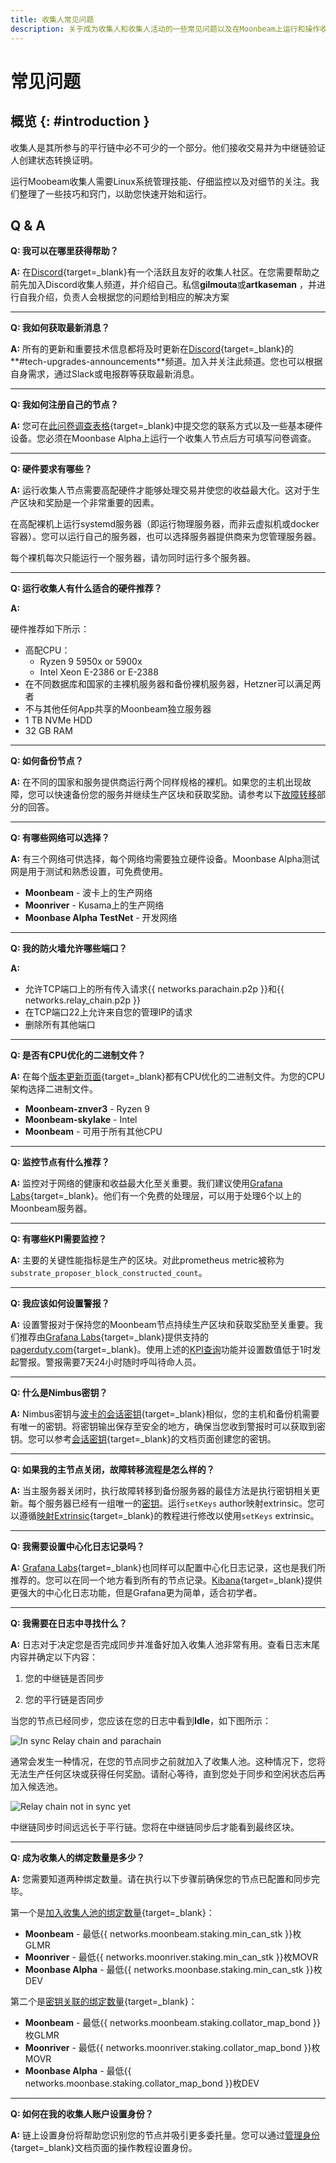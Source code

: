 ```yaml
---
title: 收集人常见问题
description: 关于成为收集人和收集人活动的一些常见问题以及在Moonbeam上运行和操作收集人节点时的注意事项
---
```


# 常见问题

## 概览 {: #introduction }

收集人是其所参与的平行链中必不可少的一个部分。他们接收交易并为中继链验证人创建状态转换证明。

运行Moobeam收集人需要Linux系统管理技能、仔细监控以及对细节的关注。我们整理了一些技巧和窍门，以助您快速开始和运行。

## Q & A

**Q: 我可以在哪里获得帮助？**

**A:** 在[Discord](https://discord.gg/RyVefR79FA){target=\_blank}有一个活跃且友好的收集人社区。在您需要帮助之前先加入Discord收集人频道，并介绍自己。私信**gilmouta**或**artkaseman** ，并进行自我介绍，负责人会根据您的问题给到相应的解决方案

***

**Q: 我如何获取最新消息？**

**A:** 所有的更新和重要技术信息都将及时更新在[Discord](https://discord.gg/PhfEbKYqak){target=\_blank}的**#tech-upgrades-announcements**频道。加入并关注此频道。您也可以根据自身需求，通过Slack或电报群等获取最新消息。

***

**Q: 我如何注册自己的节点？**

**A:** 您可在[此问卷调查表格](https://docs.google.com/forms/d/e/1FAIpQLSfjmcXdiOXWtquYlBhdgXBunCKWHadaQCgPuBtzih1fd0W3aA/viewform){target=\_blank}中提交您的联系方式以及一些基本硬件设备。您必须在Moonbase Alpha上运行一个收集人节点后方可填写问卷调查。

***

**Q: 硬件要求有哪些？**

**A:** 运行收集人节点需要高配硬件才能够处理交易并使您的收益最大化。这对于生产区块和奖励是一个非常重要的因素。

在高配裸机上运行systemd服务器（即运行物理服务器，而非云虚拟机或docker容器）。您可以运行自己的服务器，也可以选择服务器提供商来为您管理服务器。

每个裸机每次只能运行一个服务器，请勿同时运行多个服务器。

***

**Q: 运行收集人有什么适合的硬件推荐？**

**A:**

硬件推荐如下所示：

- 高配CPU：
  - Ryzen 9 5950x or 5900x
  - Intel Xeon E-2386 or E-2388
- 在不同数据库和国家的主裸机服务器和备份裸机服务器，Hetzner可以满足两者
- 不与其他任何App共享的Moonbeam独立服务器
- 1 TB NVMe HDD
- 32 GB RAM

***

**Q: 如何备份节点？**

**A:** 在不同的国家和服务提供商运行两个同样规格的裸机。如果您的主机出现故障，您可以快速备份您的服务并继续生产区块和获取奖励。请参考以下[故障转移](#:~:text=如果我的主节点关闭，故障转移流程是怎么样的)部分的回答。

***

**Q: 有哪些网络可以选择？**

**A:** 有三个网络可供选择，每个网络均需要独立硬件设备。Moonbase Alpha测试网是用于测试和熟悉设置，可免费使用。

- **Moonbeam** - 波卡上的生产网络
- **Moonriver** - Kusama上的生产网络
- **Moonbase Alpha TestNet** - 开发网络

***

**Q: 我的防火墙允许哪些端口？**

**A:**

- 允许TCP端口上的所有传入请求{{ networks.parachain.p2p }}和{{ networks.relay_chain.p2p }}
- 在TCP端口22上允许来自您的管理IP的请求
- 删除所有其他端口

***

**Q: 是否有CPU优化的二进制文件？**

**A:** 在每个[版本更新页面](https://github.com/moonbeam-foundation/moonbeam/releases){target=\_blank}都有CPU优化的二进制文件。为您的CPU架构选择二进制文件。

- **Moonbeam-znver3** - Ryzen 9
- **Moonbeam-skylake** - Intel
- **Moonbeam** - 可用于所有其他CPU

***

**Q: 监控节点有什么推荐？**

**A:** 监控对于网络的健康和收益最大化至关重要。我们建议使用[Grafana Labs](https://grafana.com){target=\_blank}。他们有一个免费的处理层，可以用于处理6个以上的Moonbeam服务器。

***

**Q: 有哪些KPI需要监控？**

**A:** 主要的关键性能指标是生产的区块。对此prometheus metric被称为`substrate_proposer_block_constructed_count`。

***

**Q: 我应该如何设置警报？**

**A:** 设置警报对于保持您的Moonbeam节点持续生产区块和获取奖励至关重要。我们推荐由[Grafana Labs](https://grafana.com){target=\_blank}提供支持的[pagerduty.com](https://www.pagerduty.com/){target=\_blank}。使用上述的[KPI查询](#:~:text=substrate_proposer_block_constructed_count)功能并设置数值低于1时发起警报。警报需要7天24小时随时呼叫待命人员。

***

**Q: 什么是Nimbus密钥？**

**A:** Nimbus密钥与[波卡的会话密钥](https://wiki.polkadot.network/docs/learn-keys#session-keys){target=\_blank}相似，您的主机和备份机需要有唯一的密钥。将密钥输出保存至安全的地方，确保当您收到警报时可以获取到密钥。您可以参考[会话密钥](/node-operators/networks/collators/account-management/#session-keys){target=\_blank}的文档页面创建您的密钥。

***

**Q: 如果我的主节点关闭，故障转移流程是怎么样的？**

**A:** 当主服务器关闭时，执行故障转移到备份服务器的最佳方法是执行密钥相关更新。每个服务器已经有一组唯一的[密钥](#:~:text=什么是Nimbus密钥)。运行`setKeys` author映射extrinsic。您可以遵循[映射Extrinsic](/node-operators/networks/collators/account-management/#mapping-extrinsic){target=\_blank}的教程进行修改以使用`setKeys` extrinsic。

***

**Q: 我需要设置中心化日志记录吗？**

**A:** [Grafana Labs](https://grafana.com){target=\_blank}也同样可以配置中心化日志记录，这也是我们所推荐的。您可以在同一个地方看到所有的节点记录。[Kibana](https://www.elastic.co/kibana/){target=\_blank}提供更强大的中心化日志功能，但是Grafana更为简单，适合初学者。

***

**Q: 我需要在日志中寻找什么？**

**A:** 日志对于决定您是否完成同步并准备好加入收集人池非常有用。查看日志末尾内容并确定以下内容：

1. 您的中继链是否同步

2. 您的平行链是否同步

当您的节点已经同步，您应该在您的日志中看到**Idle**，如下图所示：

![In sync Relay chain and parachain](/images/node-operators/networks/collators/account-management/account-1.png)

通常会发生一种情况，在您的节点同步之前就加入了收集人池。这种情况下，您将无法生产任何区块或获得任何奖励。请耐心等待，直到您处于同步和空闲状态后再加入候选池。

![Relay chain not in sync yet](/images/node-operators/networks/run-a-node/docker/full-node-docker-2.png)

中继链同步时间远远长于平行链。您将在中继链同步后才能看到最终区块。

***

**Q: 成为收集人的绑定数量是多少？**

**A:** 您需要知道两种绑定数量。请在执行以下步骤前确保您的节点已配置和同步完毕。

第一个是[加入收集人池的绑定数量](/node-operators/networks/collators/activities/#become-a-candidate){target=\_blank}：

- **Moonbeam** - 最低{{ networks.moonbeam.staking.min_can_stk }}枚GLMR
- **Moonriver** - 最低{{ networks.moonriver.staking.min_can_stk }}枚MOVR
- **Moonbase Alpha** - 最低{{ networks.moonbase.staking.min_can_stk }}枚DEV

第二个是[密钥关联的绑定数量](/node-operators/networks/collators/account-management/#mapping-bonds){target=\_blank}：

- **Moonbeam** - 最低{{ networks.moonbeam.staking.collator_map_bond }}枚GLMR
- **Moonriver** - 最低{{ networks.moonriver.staking.collator_map_bond }}枚MOVR
- **Moonbase Alpha** - 最低{{ networks.moonbase.staking.collator_map_bond }}枚DEV

***

**Q: 如何在我的收集人账户设置身份？**  

**A:** 链上设置身份将帮助您识别您的节点并吸引更多委托量。您可以通过[管理身份](/tokens/manage/identity/){target=\_blank}文档页面的操作教程设置身份。
